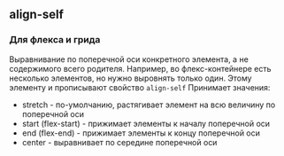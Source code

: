 ## align-self
### Для флекса и грида
Выравнивание по поперечной оси конкретного элемента, а не содержимого всего родителя. Например, во флекс-контейнере есть несколько элементов, но нужно выровнять только один. Этому элементу и прописывают свойство `align-self`
Принимает значения:
- stretch - по-умолчанию, растягивает элемент на всю величину по поперечной оси
- start (flex-start) - прижимает элементы к началу поперечной оси
- end (flex-end) - прижимает элементы к концу поперечной оси
- center - выравнивает по середине поперечной оси
